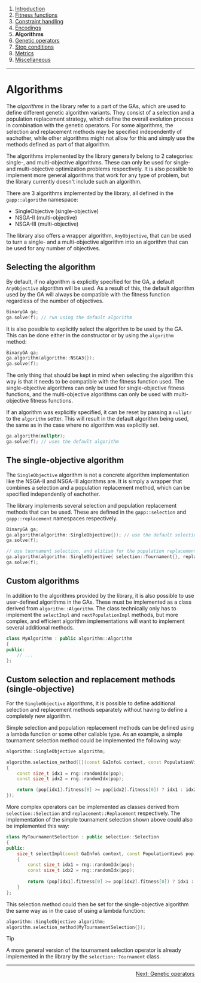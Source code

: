 
1. [Introduction](introduction.md)  
2. [Fitness functions](fitness-functions.md)  
3. [Constraint handling](constraint-handling.md)  
4. [Encodings](encodings.md)  
5. **Algorithms**  
6. [Genetic operators](genetic-operators.md)  
7. [Stop conditions](stop-conditions.md)  
8. [Metrics](metrics.md)  
9. [Miscellaneous](miscellaneous.md)

------------------------------------------------------------------------------------------------

# Algorithms

The *algorithms* in the library refer to a part of the GAs, which are used
to define different genetic algorithm variants. They consist of a selection and
a population replacement strategy, which define the overall evolution process in
combination with the genetic operators. For some algorithms, the selection and
replacement methods may be specified independently of eachother, while other
algorithms might not allow for this and simply use the methods defined as part
of that algorithm.

The algorithms implemented by the library generally belong to 2 categories:
single-, and multi-objective algorithms. These can only be used for single-
and multi-objective optimization problems respectively. It is also possible
to implement more general algorithms that work for any type of problem, but
the library currently doesn't include such an algorithm.

There are 3 algorithms implemented by the library, all defined in the `gapp::algorithm`
namespace:

 - SingleObjective (single-objective)
 - NSGA-II	(multi-objective)
 - NSGA-III	(multi-objective)

The library also offers a wrapper algorithm, `AnyObjective`, that can be used
to turn a single- and a multi-objective algorithm into an algorithm that can be
used for any number of objectives.

## Selecting the algorithm

By default, if no algorithm is explicitly specified for the GA, a default
`AnyObjective` algorithm will be used. As a result of this, the default algorithm
used by the GA will always be compatible with the fitness function regardless of
the number of objectives.

```cpp
BinaryGA ga;
ga.solve(f); // run using the default algorithm
```

It is also possible to explicitly select the algorithm to be used by the GA.
This can be done either in the constructor or by using the `algorithm` method:

```cpp
BinaryGA ga;
ga.algorithm(algorithm::NSGA3{});
ga.solve(f);
```

The only thing that should be kept in mind when selecting the algorithm this
way is that it needs to be compatible with the fitness function used.
The single-objective algorithms can only be used for single-objective fitness
functions, and the multi-objective algorithms can only be used with multi-objective
fitness functions.

If an algorithm was explicitly specified, it can be reset by passing a `nullptr`
to the `algorithm` setter. This will result in the default algorithm being used,
the same as in the case where no algorithm was explicitly set.

```cpp
ga.algorithm(nullptr);
ga.solve(f); // uses the default algorithm
```

## The single-objective algorithm

The `SingleObjective` algorithm is not a concrete algorithm implementation
like the NSGA-II and NSGA-III algorithms are. It is simply a wrapper that
combines a selection and a population replacement method, which can be
specified independently of eachother.

The library implements several selection and population replacement methods
that can be used. These are defined in the `gapp::selection` and `gapp::replacement`
namespaces respectively.

```cpp
BinaryGA ga;
ga.algorithm(algorithm::SingleObjective{}); // use the default selection and replacement methods
ga.solve(f);

// use tournament selection, and elitism for the population replacement methods
ga.algorithm(algorithm::SingleObjective{ selection::Tournament{}, replacement::Elitism{ 5 } });
ga.solve(f);
```

## Custom algorithms

In addition to the algorithms provided by the library, it is also possible to
use user-defined algorithms in the GAs. These must be implemented as a class
derived from `algorithm::Algorithm`. The class technically only has to implement
the `selectImpl` and `nextPopulationImpl` methods, but more complex, and efficient
algorithm implementations will want to implement several additional methods.

```cpp
class MyAlgorithm : public algorithm::Algorithm
{
public:
    // ...
};
```

## Custom selection and replacement methods (single-objective)

For the `SingleObjective` algorithms, it is possible to define additional selection
and replacement methods separately without having to define a completely new
algorithm.

Simple selection and population replacement methods can be defined using a lambda
function or some other callable type. As an example, a simple tournament selection
method could be implemented the following way:

```cpp
algorithm::SingleObjective algorithm;

algorithm.selection_method([](const GaInfo& context, const PopulationView& pop)
{
    const size_t idx1 = rng::randomIdx(pop);
    const size_t idx2 = rng::randomIdx(pop);

    return (pop[idx1].fitness[0] >= pop[idx2].fitness[0]) ? idx1 : idx2;
});
```

More complex operators can be implemented as classes derived from `selection::Selection`
and `replacement::Replacement` respectively. The implementation of the simple
tournament selection shown above could also be implemented this way:

```cpp
class MyTournamentSelection : public selection::Selection
{
public:
    size_t selectImpl(const GaInfo& context, const PopulationView& pop) const override
    {
        const size_t idx1 = rng::randomIdx(pop);
        const size_t idx2 = rng::randomIdx(pop);
        
        return (pop[idx1].fitness[0] >= pop[idx2].fitness[0]) ? idx1 : idx2;
    }
};
```

This selection method could then be set for the single-objective algorithm the same
way as in the case of using a lambda function:

```cpp
algorithm::SingleObjective algorithm;
algorithm.selection_method(MyTournamentSelection{});
```

> [!TIP]
> A more general version of the tournament selection operator is
> already implemented in the library by the `selection::Tournament` class.

------------------------------------------------------------------------------------------------

<p align="right"><a href="genetic-operators.md">Next: Genetic operators</a></p>
